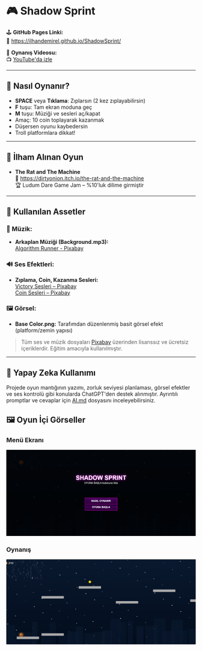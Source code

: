 # 🎮 Shadow Sprint

🕹️ **GitHub Pages Linki:**  
🔗 https://ilhandemirel.github.io/ShadowSprint/

🎥 **Oynanış Videosu:**  
📺 [YouTube'da izle](https://youtu.be/C07QVQqW2ZI)

---

## 📌 Nasıl Oynanır?

- **SPACE** veya **Tıklama**: Zıplarsın (2 kez zıplayabilirsin)
- **F** tuşu: Tam ekran moduna geç
- **M** tuşu: Müziği ve sesleri aç/kapat
- Amaç: 10 coin toplayarak kazanmak  
- Düşersen oyunu kaybedersin  
- Troll platformlara dikkat!

---

## 🧠 İlham Alınan Oyun

- **The Rat and The Machine**  
  🔗 https://dirtyonion.itch.io/the-rat-and-the-machine  
  🏆 Ludum Dare Game Jam – %10'luk dilime girmiştir

---

## 🎨 Kullanılan Assetler

### 🎵 Müzik:
- **Arkaplan Müziği (Background.mp3):**  
  [Algorithm Runner - Pixabay](https://pixabay.com/music/pulses-algorithm-runner-dark-cyberpunk-cinematic-music-loopable-185038/?utm_source=chatgpt.com)

### 🔊 Ses Efektleri:
- **Zıplama, Coin, Kazanma Sesleri:**  
  [Victory Sesleri – Pixabay](https://pixabay.com/sound-effects/search/victory/)  
  [Coin Sesleri – Pixabay](https://pixabay.com/sound-effects/search/coin/)

### 🖼️ Görsel:
- **Base Color.png:** Tarafımdan düzenlenmiş basit görsel efekt (platform/zemin yapısı)

> Tüm ses ve müzik dosyaları [Pixabay](https://pixabay.com) üzerinden lisanssız ve ücretsiz içeriklerdir. Eğitim amacıyla kullanılmıştır.

---

## 🧠 Yapay Zeka Kullanımı

Projede oyun mantığının yazımı, zorluk seviyesi planlaması, görsel efektler ve ses kontrolü gibi konularda ChatGPT'den destek alınmıştır. Ayrıntılı promptlar ve cevaplar için [AI.md](AI.md) dosyasını inceleyebilirsiniz.

## 🖼️ Oyun İçi Görseller

### Menü Ekranı
![Menü](Menu.png)

### Oynanış
![Oynanış](Oyun.png)
